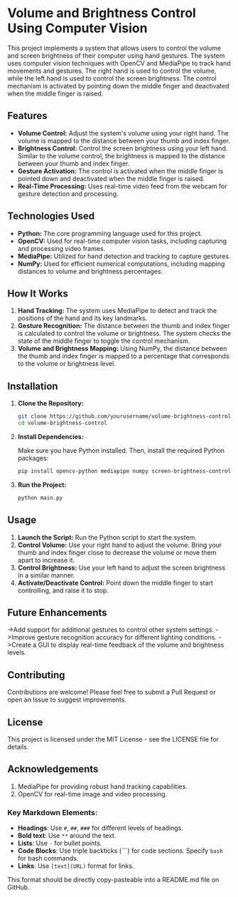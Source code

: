# Volume and Brightness Control Using Computer Vision

This project implements a system that allows users to control the volume and screen brightness of their computer using hand gestures. The system uses computer vision techniques with OpenCV and MediaPipe to track hand movements and gestures. The right hand is used to control the volume, while the left hand is used to control the screen brightness. The control mechanism is activated by pointing down the middle finger and deactivated when the middle finger is raised.

## Features

- **Volume Control:** Adjust the system's volume using your right hand. The volume is mapped to the distance between your thumb and index finger.
- **Brightness Control:** Control the screen brightness using your left hand. Similar to the volume control, the brightness is mapped to the distance between your thumb and index finger.
- **Gesture Activation:** The control is activated when the middle finger is pointed down and deactivated when the middle finger is raised.
- **Real-Time Processing:** Uses real-time video feed from the webcam for gesture detection and processing.

## Technologies Used

- **Python:** The core programming language used for this project.
- **OpenCV:** Used for real-time computer vision tasks, including capturing and processing video frames.
- **MediaPipe:** Utilized for hand detection and tracking to capture gestures.
- **NumPy:** Used for efficient numerical computations, including mapping distances to volume and brightness percentages.

## How It Works

1. **Hand Tracking:** The system uses MediaPipe to detect and track the positions of the hand and its key landmarks.
2. **Gesture Recognition:** The distance between the thumb and index finger is calculated to control the volume or brightness. The system checks the state of the middle finger to toggle the control mechanism.
3. **Volume and Brightness Mapping:** Using NumPy, the distance between the thumb and index finger is mapped to a percentage that corresponds to the volume or brightness level.

## Installation

1. **Clone the Repository:**

   ```bash
   git clone https://github.com/yourusername/volume-brightness-control.git
   cd volume-brightness-control
2. **Install Dependencies:**

   Make sure you have Python installed. Then, install the required Python packages:
  
   ```bash
   pip install opencv-python mediapipe numpy screen-brightness-control

3. **Run the Project:**

   ```bash
   python main.py
## Usage

1. **Launch the Script:** Run the Python script to start the system.
2. **Control Volume:** Use your right hand to adjust the volume. Bring your thumb and index finger close to decrease the volume or move them apart to increase it.
3. **Control Brightness:** Use your left hand to adjust the screen brightness in a similar manner.
4. **Activate/Deactivate Control:** Point down the middle finger to start controlling, and raise it to stop.

## Future Enhancements

  ->Add support for additional gestures to control other system settings.
  ->Improve gesture recognition accuracy for different lighting conditions.
  ->Create a GUI to display real-time feedback of the volume and brightness levels.
## Contributing
  Contributions are welcome! Please feel free to submit a Pull Request or open an Issue to suggest improvements.

## License
  This project is licensed under the MIT License - see the LICENSE file for details.

## Acknowledgements
  1. MediaPipe for providing robust hand tracking capabilities.
  2. OpenCV for real-time image and video processing.
  
### Key Markdown Elements:
- **Headings**: Use `#`, `##`, `###` for different levels of headings.
- **Bold text**: Use `**` around the text.
- **Lists**: Use `-` for bullet points.
- **Code Blocks**: Use triple backticks (\`\`\`) for code sections. Specify `bash` for bash commands.
- **Links**: Use `[text](URL)` format for links.

This format should be directly copy-pasteable into a README.md file on GitHub.

